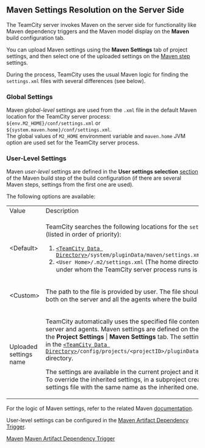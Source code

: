 [//]: # (title: Maven Server-Side Settings)
[//]: # (auxiliary-id: Maven Server-Side Settings)

## Maven Settings Resolution on the Server Side

The TeamCity server invokes Maven on the server side for functionality like Maven dependency triggers and the Maven model display on the __Maven__ build configuration tab.

You can upload Maven settings using the **Maven Settings** tab of project settings, and then select one of the uploaded settings on the [Maven step](maven.md) settings.

During the process, TeamCity uses the usual Maven logic for finding the `settings.xml` files with several differences (see below). 

### Global Settings

Maven _global-level_ settings are used from the `.xml` file in the default Maven location for the TeamCity server process: `${env.M2_HOME}/conf/settings.xml` or `${system.maven.home}/conf/settings.xml`.   
The global values of `M2_HOME` environment variable and `maven.home` JVM option are used set for the TeamCity server process.

### User-Level Settings

Maven _user-level_ settings are defined in the __User settings selection__ [section](maven.md#User+Settings) of the Maven build step of the build configuration (if there are several Maven steps, settings from the first one are used).

The following options are available: 

<table><tr>

<td>
Value

</td>

<td>
Description

</td></tr><tr>

<td>

&lt;Default&gt;

</td>

<td>


TeamCity searches the following locations for the `settings.xml` file (listed in order of priority):

1. [`<TeamCity Data Directory>`](teamcity-data-directory.md)`/system/pluginData/maven/settings.xml`
2. `<User Home>/.m2/settings.xml` (The home directory of the user under whom the TeamCity server process runs is used)


</td></tr><tr>

<td>

&lt;Custom&gt;

</td>

<td>

The path to the file is provided by user. The file should be available both on the server and all the agents where the build will be run.

</td></tr><tr>

<td>

Uploaded settings name

</td>

<td>

TeamCity automatically uses the specified file content both on the server and agents. Maven settings are defined on the project level: the __Project Settings__ | __Maven Settings__ tab. The settings are stored in the [`<TeamCity Data Directory>`](teamcity-data-directory.md)`/config/projects/<projectID>/pluginData/mavenSettings` directory.

<note>

The settings are available in the current project and its subprojects. To override the inherited settings, in a subproject create a new settings file with the same name as the inherited one.
</note>

</td></tr></table>

For the logic of Maven settings, refer to the related Maven [documentation](https://maven.apache.org/settings.html).

User-level settings can be configured in the [Maven Artifact Dependency Trigger](configuring-maven-triggers.md#Maven+Artifact+Dependency+Trigger).

 <seealso>
        <category ref="admin-guide">
            <a href="maven.md">Maven</a>
            <a href="configuring-maven-triggers.md">Maven Artifact Dependency Trigger</a>
        </category>
</seealso>
